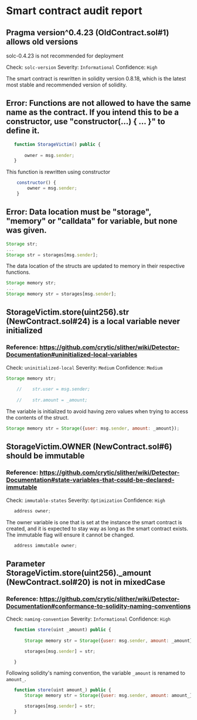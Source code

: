 # Smart contract audit report

## Pragma version^0.4.23 (OldContract.sol#1) allows old versions
solc-0.4.23 is not recommended for deployment

Check: `solc-version`
Severity: `Informational`
Confidence: `High`

The smart contract is rewritten in solidity version 0.8.18, which is the latest most stable and recommended version of solidity.

## Error: Functions are not allowed to have the same name as the contract. If you intend this to be a constructor, use "constructor(...) { ... }" to define it.

```js
   function StorageVictim() public {
   
       owner = msg.sender;
   }
```

This function is rewritten using constructor

```js
    constructor() {
        owner = msg.sender;
    }
```

## Error: Data location must be "storage", "memory" or "calldata" for variable, but none was given.

```js
Storage str;
...
Storage str = storages[msg.sender];
```

The data location of the structs are updated to memory in their respective functions.

```js
Storage memory str;
...
Storage memory str = storages[msg.sender];
```

## StorageVictim.store(uint256).str (NewContract.sol#24) is a local variable never initialized
### Reference: https://github.com/crytic/slither/wiki/Detector-Documentation#uninitialized-local-variables

Check: `uninitialized-local`
Severity: `Medium`
Confidence: `Medium`

```js
Storage memory str;
       
    //    str.user = msg.sender;
       
    //    str.amount = _amount;
```

The variable is initialized to avoid having zero values when trying to access the contents of the struct.

```js
Storage memory str = Storage({user: msg.sender, amount: _amount});
```

## StorageVictim.OWNER (NewContract.sol#6) should be immutable 
### Reference: https://github.com/crytic/slither/wiki/Detector-Documentation#state-variables-that-could-be-declared-immutable

Check: `immutable-states`
Severity: `Optimization`
Confidence: `High`

```js
   address owner;
```

The owner variable is one that is set at the instance the smart contract is created, and it is expected to stay way as long as the smart contract exists. The immutable flag will ensure it cannot be changed.

```js
   address immutable owner;
```

## Parameter StorageVictim.store(uint256)._amount (NewContract.sol#20) is not in mixedCase
### Reference: https://github.com/crytic/slither/wiki/Detector-Documentation#conformance-to-solidity-naming-conventions

Check: `naming-convention`
Severity: `Informational`
Confidence: `High`

```js
   function store(uint _amount) public {
       
       Storage memory str = Storage({user: msg.sender, amount: _amount});

       storages[msg.sender] = str;

   }
```

Following solidity's naming convention, the variable `_amount` is renamed to `amount_`.

```js
   function store(uint amount_) public {
       Storage memory str = Storage({user: msg.sender, amount: amount_});

       storages[msg.sender] = str;
   }
```
